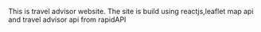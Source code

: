 This is travel advisor website. The site is build using reactjs,leaflet map api and travel advisor api from rapidAPI
